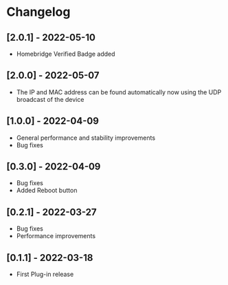 # Changelog
## [2.0.1] - 2022-05-10
- Homebridge Verified Badge added
## [2.0.0] - 2022-05-07
- The IP and MAC address can be found automatically now using the UDP broadcast of the device
## [1.0.0] - 2022-04-09
- General performance and stability improvements
- Bug fixes
## [0.3.0] - 2022-04-09
- Bug fixes
- Added Reboot button
## [0.2.1] - 2022-03-27
- Bug fixes
- Performance improvements
## [0.1.1] - 2022-03-18
- First Plug-in release
